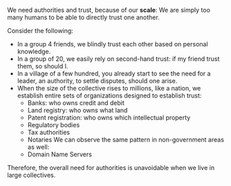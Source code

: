 We need authorities and trust, because of our **scale**: We are simply too many humans to be able to directly trust one another.

Consider the following: 
- In a group 4 friends, we blindly trust each other based on personal knowledge. 
- In a group of 20, we easily rely on second-hand trust: if my friend trust them, so should I. 
- In a village of a few hundred, you already start to see the need for a leader, an authority, to settle disputes, should one arise. 
- When the size of the collective rises to millions, like a nation, we establish entire sets of organizations designed to establish trust: 
	- Banks: who owns credit and debit
	- Land registry: who owns what land
	- Patent registration: who owns which intellectual property
	- Regulatory bodies
	- Tax authorities
	- Notaries
We can observe the same pattern in non-government areas as well: 
	- Domain Name Servers

Therefore, the overall need for authorities is unavoidable when we live in large collectives. 